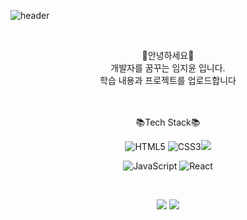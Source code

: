 <div align="left">
  
![header](https://capsule-render.vercel.app/api?type=waving&color=timeGradient&text=Welcome%20to%20Jiyoon's%20GitHub%20&animation=twinkling&fontSize=35&fontAlignY=40&fontAlign=70&height=250)

<br>

<div align="center">
  <p>
    🤍안녕하세요🤍 <br>
    개발자를 꿈꾸는 임지윤 입니다.<br>
    학습 내용과 프로젝트를 업로드합니다<br><br>
  </p>
</div>
<br />

<div align="center">
📚Tech Stack📚

![HTML5](https://img.shields.io/badge/-HTML5-E34F26?&style=flat-square&logo=html5&logoColor=white) ![CSS3](https://img.shields.io/badge/-CSS3-1572B6?&style=flat-square&logo=css3&logoColor=white)<img src="https://img.shields.io/badge/JAVA-007396?style=for-the-badge&logo=java&logoColor=white">

![JavaScript](https://img.shields.io/badge/-JavaScript-F7DF1E?&style=flat-square&logo=javascript&logoColor=white)
![React](https://img.shields.io/badge/-React-61DAFB?&style=flat-square&logo=react&logoColor=white)

<br />

  </p>
</div>

<div align="center">
  <img src="https://github-readme-stats.vercel.app/api?username=Jiyoon0612&hide=contribs,prs&show_icons=true&theme=synthwave"/>
  <img src="https://github-readme-stats.vercel.app/api/top-langs/?username=Jiyoon0612&layout=compact&theme=synthwave"/>
</div><br>

<!---
Jiyoon0612/Jiyoon0612 is a ✨ special ✨ repository because its `README.md` (this file) appears on your GitHub profile.
You can click the Preview link to take a look at your changes.
--->
